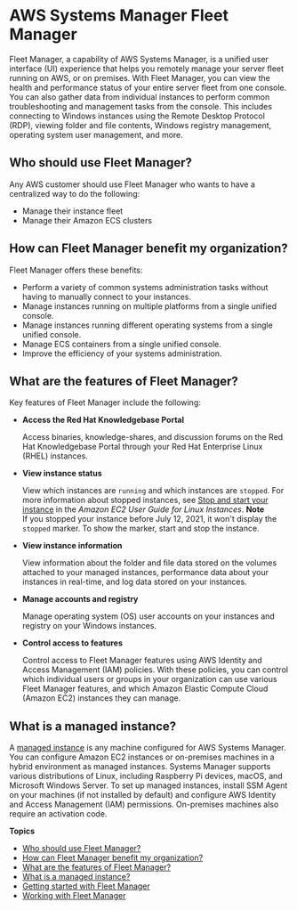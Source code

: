 # AWS Systems Manager Fleet Manager<a name="fleet"></a>

Fleet Manager, a capability of AWS Systems Manager, is a unified user interface \(UI\) experience that helps you remotely manage your server fleet running on AWS, or on premises\. With Fleet Manager, you can view the health and performance status of your entire server fleet from one console\. You can also gather data from individual instances to perform common troubleshooting and management tasks from the console\. This includes connecting to Windows instances using the Remote Desktop Protocol \(RDP\), viewing folder and file contents, Windows registry management, operating system user management, and more\.

## Who should use Fleet Manager?<a name="fleet-who"></a>

Any AWS customer should use Fleet Manager who wants to have a centralized way to do the following:
+ Manage their instance fleet
+ Manage their Amazon ECS clusters

## How can Fleet Manager benefit my organization?<a name="fleet-benefits"></a>

Fleet Manager offers these benefits:
+ Perform a variety of common systems administration tasks without having to manually connect to your instances\.
+ Manage instances running on multiple platforms from a single unified console\.
+ Manage instances running different operating systems from a single unified console\.
+ Manage ECS containers from a single unified console\.
+ Improve the efficiency of your systems administration\.

## What are the features of Fleet Manager?<a name="fleet-features"></a>

Key features of Fleet Manager include the following:
+ **Access the Red Hat Knowledgebase Portal**

  Access binaries, knowledge\-shares, and discussion forums on the Red Hat Knowledgebase Portal through your Red Hat Enterprise Linux \(RHEL\) instances\.
+ **View instance status** 

  View which instances are `running` and which instances are `stopped`\. For more information about stopped instances, see [Stop and start your instance](https://docs.aws.amazon.com/AWSEC2/latest/UserGuide/Stop_Start.html) in the *Amazon EC2 User Guide for Linux Instances*\.
**Note**  
If you stopped your instance before July 12, 2021, it won't display the `stopped` marker\. To show the marker, start and stop the instance\.
+ **View instance information**

  View information about the folder and file data stored on the volumes attached to your managed instances, performance data about your instances in real\-time, and log data stored on your instances\.
+ **Manage accounts and registry**

  Manage operating system \(OS\) user accounts on your instances and registry on your Windows instances\.
+ **Control access to features**

  Control access to Fleet Manager features using AWS Identity and Access Management \(IAM\) policies\. With these policies, you can control which individual users or groups in your organization can use various Fleet Manager features, and which Amazon Elastic Compute Cloud \(Amazon EC2\) instances they can manage\.

## What is a managed instance?<a name="fleet-managed-instance"></a>

A [managed instance](managed_instances.md) is any machine configured for AWS Systems Manager\. You can configure Amazon EC2 instances or on\-premises machines in a hybrid environment as managed instances\. Systems Manager supports various distributions of Linux, including Raspberry Pi devices, macOS, and Microsoft Windows Server\. To set up managed instances, install SSM Agent on your machines \(if not installed by default\) and configure AWS Identity and Access Management \(IAM\) permissions\. On\-premises machines also require an activation code\. 

**Topics**
+ [Who should use Fleet Manager?](#fleet-who)
+ [How can Fleet Manager benefit my organization?](#fleet-benefits)
+ [What are the features of Fleet Manager?](#fleet-features)
+ [What is a managed instance?](#fleet-managed-instance)
+ [Getting started with Fleet Manager](fleet-getting-started.md)
+ [Working with Fleet Manager](fleet-working.md)